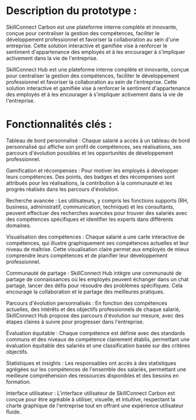 # Description du prototype :

SkillConnect Carbon est une plateforme interne complète et innovante, conçue pour centraliser la gestion des compétences, faciliter le développement professionnel et favoriser la collaboration au sein d'une entreprise. Cette solution interactive et gamifiée vise à renforcer le sentiment d'appartenance des employés et à les encourager à s'impliquer activement dans la vie de l'entreprise.

SkillConnect Hub est une plateforme interne complète et innovante, conçue pour centraliser la gestion des compétences, faciliter le développement professionnel et favoriser la collaboration au sein de l'entreprise. Cette solution interactive et gamifiée vise à renforcer le sentiment d'appartenance des employés et à les encourager à s'impliquer activement dans la vie de l'entreprise.

# Fonctionnalités clés :

Tableau de bord personnalisé :
 	Chaque salarié a accès à un tableau de bord personnalisé qui affiche son profil de compétences, ses réalisations, ses parcours d'évolution possibles et les opportunités de développement professionnel.

Gamification et récompenses : 
	Pour motiver les employés à développer leurs compétences. Des points, des badges et des récompenses sont attribués pour les réalisations, la contribution à la communauté et les progrès réalisés dans les parcours d'évolution.

Recherche avancée :
	 Les utilisateurs, y compris les fonctions supports (RH, business, administratif, communication, technique) et les consultants, peuvent effectuer des recherches avancées pour trouver des salariés avec des compétences spécifiques et identifier les experts dans différents domaines.
	 

Visualisation des compétences :
	 Chaque salarié a une carte interactive de compétences, qui illustre graphiquement ses compétences actuelles et leur niveau de maîtrise. Cette visualisation claire permet aux employés de mieux comprendre leurs compétences et de planifier leur développement professionnel. 

Communauté de partage : SkillConnect Hub intègre une communauté de partage de connaissances où les employés peuvent échanger dans un chat partagé, lancer des défis pour résoudre des problèmes spécifiques. Cela encourage la collaboration et le partage des meilleures pratiques.

Parcours d'évolution personnalisés : En fonction des compétences actuelles, des intérêts et des objectifs professionnels de chaque salarié, SkillConnect Hub propose des parcours d'évolution sur mesure, avec des étapes claires à suivre pour progresser dans l'entreprise.

Évaluation équitable : Chaque compétence est définie avec des standards communs et des niveaux de compétence clairement établis, permettant une évaluation équitable des salariés et une classification basée sur des critères objectifs.

Statistiques et insights : Les responsables ont accès à des statistiques agrégées sur les compétences de l'ensemble des salariés, permettant une meilleure compréhension des ressources disponibles et des besoins en formation.

Interface utilisateur :
L'interface utilisateur de SkillConnect Carbon est conçue pour être agréable à utiliser, visuelle, et intuitive, respectant la charte graphique de l'entreprise tout en offrant une expérience utilisateur fluide.
